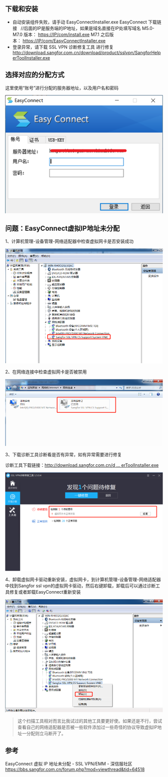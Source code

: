 ## 下载和安装

* 自动安装组件失败，请手动 EasyConnectInstaller.exe
EasyConnect 下载链接   //后面的IP是服务端的IP地址，如果是域名直接在IP处填写域名
M5.0-M7.0 版本： [https://IP/com/install.exe](https://ip/com/install.exe)
M7.1 之后版本： [https://IP/com/EasyConnectInstaller.exe](https://ip/com/EasyConnectInstaller.exe)
* 登录异常，请下载 SSL VPN 诊断修复工具 进行修复
<http://download.sangfor.com.cn/download/product/sslvpn/SangforHelperToolInstaller.exe>

## 选择对应的分配方式

这里使用“账号”进行分配的服务器地址，以及用户名和密码

![图 ec 录入用户名和密码](./imgs/教程---EasyConnect-的使用/图ec录入用户名和密码.png)

## 问题：EasyConnect虚拟IP地址未分配

1、计算机管理-设备管理-网络适配器中检查虚拟网卡是否安装成功

![图 ec 检查虚拟网卡是否安装成功](./imgs/教程---EasyConnect-的使用/图ec检查虚拟网卡是否安装成功.png)

2、在网络连接中检查虚拟网卡是否被禁用

![图ec检查虚拟网卡是否被禁用](./imgs/教程---EasyConnect-的使用/图ec检查虚拟网卡是否被禁用.png)

3、下载诊断工具诊断看是否有异常，如有异常需要进行修复

诊断工具下载链接：[http://download.sangfor.com.cn/d ... erToolInstaller.exe](http://download.sangfor.com.cn/download/product/sslvpn/SangforHelperToolInstaller.exe)

![图 ec 下载](./imgs/教程---EasyConnect-的使用/图ec下载.png)

4、卸载虚拟网卡驱动重新安装，虚拟网卡，到计算机管理-设备管理-网络适配器中找到Sangfor ssl vpn的虚拟网卡驱动，然后右键卸载，卸载后可以通过诊断工具修复或者卸载EasyConnect重新安装

![图 ec 检测驱动](./imgs/教程---EasyConnect-的使用/图ec检测驱动.png)

> 这个扫描工具相对而言比我试过的其他工具要更好使。如果还是不行，尝试查看自己的网络适配器是否被一些软件添加过一些奇怪的协议导致虚拟IP地址一分配则立马断开了。

## 参考

EasyConnect 虚拟 IP 地址未分配 - SSL VPN/EMM - 深信服社区
<https://bbs.sangfor.com.cn/forum.php?mod=viewthread&tid=64518>
